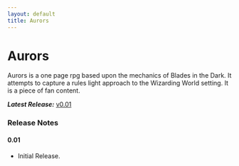 ```yaml
---
layout: default
title: Aurors
---
```


# Aurors

Aurors is a one page rpg based upon the mechanics of Blades in the Dark. It attempts to capture a rules light approach to the Wizarding World setting. It is a piece of fan content.

***Latest Release:*** [v0.01](/projects/aurors/aurors_v0_01.pdf)

### Release Notes

#### 0.01

- Initial Release.
